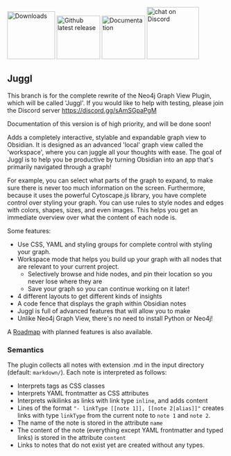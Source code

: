 
<p align="left">
    <a href="https://github.com/HEmile/obsidian-neo4j-graph-view/releases">
        <img src="https://img.shields.io/github/downloads/HEmile/obsidian-neo4j-graph-view/total.svg"
            alt="Downloads" width="110"></a> 
    <a href="https://github.com/HEmile/obsidian-neo4j-graph-view/releases">
        <img src="https://img.shields.io/github/v/release/HEmile/obsidian-neo4j-graph-view"
            alt="Github latest release" width="100"></a>
   <a href="https://publish.obsidian.md/semantic-obsidian/Neo4j+Graph+View+Plugin">
        <img src="https://img.shields.io/badge/docs-Obsidian-blue"
            alt="Documentation" width="100"></a>
    <a href="https://discord.gg/sAmSGpaPgM">
        <img src="https://img.shields.io/discord/794500624163143720?logo=discord"
            alt="chat on Discord" width="120"></a>
</p>

## Juggl 

This branch is for the complete rewrite of the Neo4j Graph View Plugin, which will be called 'Juggl'. 
If you would like to help with testing, please join the Discord server  https://discord.gg/sAmSGpaPgM

Documentation of this version is of high priority, and will be done soon!

Adds a completely interactive, stylable and expandable graph view to Obsidian. 
It is designed as an advanced 'local' graph view called the 'workspace', where you can juggle all your thoughts with ease.
The goal of Juggl is to help you be productive by turning Obsidian into an app that's primarily navigated through a graph!

For example, you can select what parts of the graph to expand, to make sure there is never too much information on the screen.
Furthermore, because it uses the powerful Cytoscape.js library, you have complete control over styling your graph.
You can use rules to style nodes and edges with colors, shapes, sizes, and even images.
This helps you get an immediate overview over what the content of each node is.


Some features:
- Use CSS, YAML and styling groups for complete control with styling your graph.
- Workspace mode that helps you build up your graph with all nodes that are relevant to your current project.
  - Selectively browse and hide nodes, and pin their location so you never lose where they are
  - Save your graph so you can continue working on it later!
- 4 different layouts to get different kinds of insights 
- A code fence that displays the graph within Obsidian notes 
- Juggl is full of advanced features that will allow you to make 
- Unlike Neo4j Graph View, there's no need to install Python or Neo4j!


A [Roadmap](https://publish.obsidian.md/semantic-obsidian/Roadmap) with planned features is also available.

### Semantics
The plugin collects all notes with extension .md in the input directory (default: `markdown/`). Each note is interpreted as follows:
- Interprets tags as CSS classes
- Interprets YAML frontmatter as CSS attributes
- Interprets wikilinks as links with link type `inline`, and adds content
- Lines of the format `"- linkType [[note 1]], [[note 2|alias]]"` creates links with type `linkType` from the current note to `note 1` and `note 2`.
- The name of the note is stored in the attribute `name`
- The content of the note (everything except YAML frontmatter and typed links) is stored in the attribute `content`
- Links to notes that do not exist yet are created without any types.


